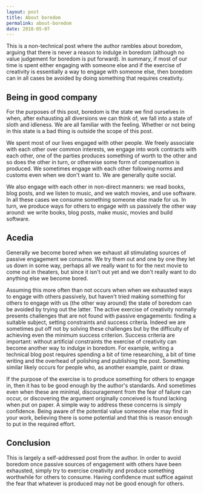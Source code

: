 ```yaml
---
layout: post
title: About boredom
permalink: about-boredom
date: 2018-05-07
---
```


This is a non-technical post where the author rambles about boredom, arguing that there is never a reason to indulge in boredom (although no value judgement for boredom is put forward). In summary, if most of our time is spent either engaging with someone else and if the exercise of creativity is essentially a way to engage with someone else, then boredom can in all cases be avoided by doing something that requires creativity.

## Being in good company

For the purposes of this post, boredom is the state we find ourselves in when, after exhausting all diversions we can think of, we fall into a state of sloth and idleness. We are all familiar with the feeling. Whether or not being in this state is a bad thing is outside the scope of this post.

We spent most of our lives engaged with other people. We freely associate with each other over common interests, we engage into work contracts with each other, one of the parties produces something of worth to the other and so does the other in turn, or otherwise some form of compensation is produced. We sometimes engage with each other following norms and customs even when we don't want to. We are generally quite social.

We also engage with each other in non-direct manners: we read books, blog posts, and we listen to music, and we watch movies, and use software. In all these cases we consume something someone else made for us. In turn, we produce ways for others to engage with us passively the other way around: we write books, blog posts, make music, movies and build software.

## Acedia

Generally we become bored when we exhaust all stimulating sources of passive engagement we consume. We try them out and one by one they let us down in some way, perhaps all we really want to for the next movie to come out in theaters, but since it isn't out yet and we don't really want to do anything else we become bored.

Assuming this more often than not occurs when when we exhausted ways to engage with others passively, but haven't tried making something for others to engage with us (the other way around) the state of boredom can be avoided by trying out the latter. The active exercise of creativity normally presents challenges that are not found with passive engagements: finding a suitable subject, setting constraints and success criteria. Indeed we are sometimes put off not by solving these challenges but by the difficulty of achieving even the minimum success criterion. Success criteria are important: without artificial constraints the exercise of creativity can become another way to indulge in boredom. For example, writing a technical blog post requires spending a bit of time researching, a bit of time writing and the overhead of polishing and publishing the post. Something similar likely occurs for people who, as another example, paint or draw.

If the purpose of the exercise is to produce something for others to engage in, then it has to be good enough by the author's standards. And sometimes even when these are minimal, discouragement from the fear of failure can occur, or discovering the argument originally conceived is found lacking when put on paper. A simple way to address these concerns is simply confidence. Being aware of the potential value someone else may find in your work, believing there is some potential and that this is reason enough to put in the required effort.

## Conclusion

This is largely a self-addressed post from the author. In order to avoid boredom once passive sources of engagement with others have been exhausted, simply try to exercise creativity and produce something worthwhile for others to consume. Having confidence must suffice against the fear that whatever is produced may not be good enough for others.
